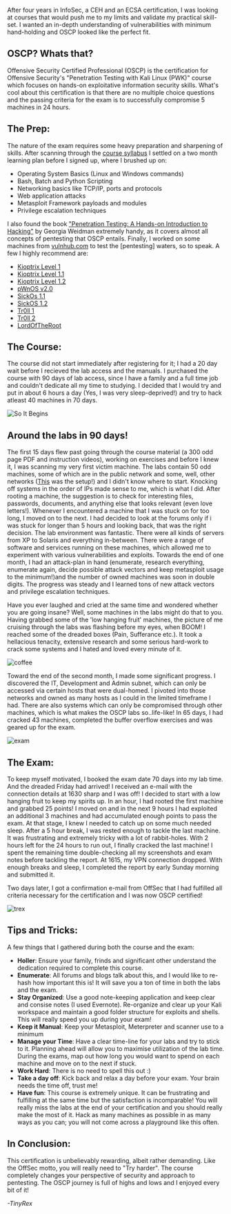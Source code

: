 ---
---

After four years in InfoSec, a CEH and an ECSA certification, I was looking at courses that would push me to my limits and validate my practical skill-set. I wanted an in-depth understanding of vulnerabilities with minimum hand-holding and OSCP looked like the perfect fit.

## OSCP? Whats that?

Offensive Security Certified Professional (OSCP) is the certification for Offensive Security's "Penetration Testing with Kali Linux (PWK)" course which focuses on hands-on exploitative information security skills. What's cool about this certification is that there are no multiple choice questions and the passing criteria for the exam is to successfully compromise 5 machines in 24 hours.

## The Prep:

The nature of the exam requires some heavy preparation and sharpening of skills. After scanning through the [course syllabus](https://www.offensive-security.com/documentation/penetration-testing-with-kali.pdf) I settled on a two month learning plan before I signed up, where I brushed up on:

  * Operating System Basics (Linux and Windows commands)
  * Bash, Batch and Python Scripting
  * Networking basics like TCP/IP, ports and protocols
  * Web application attacks
  * Metasploit Framework payloads and modules
  * Privilege escalation techniques

I also found the book ["Penetration Testing: A Hands-on Introduction to Hacking"](https://www.amazon.com/Penetration-Testing-Hands-Introduction-Hacking/dp/1593275641/) by Georgia Weidman extremely handy, as it covers almost all concepts of pentesting that OSCP entails. Finally, I worked on some machines from [vulnhub.com](https://www.vulnhub.com) to test the [pentesting] waters, so to speak. A few I highly recommend are:
  * [Kioptrix Level 1](https://www.vulnhub.com/entry/kioptrix-level-1-1,22/)
  * [Kioptrix Level 1.1](https://www.vulnhub.com/entry/kioptrix-level-11-2,23/)
  * [Kioptrix Level 1.2](https://www.vulnhub.com/entry/kioptrix-level-12-3,24/)
  * [pWnOS v2.0](https://www.vulnhub.com/entry/pwnos-20-pre-release,34/)
  * [SickOs 1.1](https://www.vulnhub.com/entry/sickos-11,132/)
  * [SickOS 1.2](https://www.vulnhub.com/entry/sickos-12,144/)
  * [Tr0ll 1](https://www.vulnhub.com/entry/tr0ll-1,100/)
  * [Tr0ll 2](https://www.vulnhub.com/entry/tr0ll-2,107/)
  * [LordOfTheRoot](https://www.vulnhub.com/entry/lord-of-the-root-101,129/)

## The Course:

The course did not start immediately after registering for it; I had a 20 day wait before I recieved the lab access and the manuals. I purchased the course with 90 days of lab access, since I have a family and a full time job and couldn't dedicate all my time to studying. I decided that I would try and put in about 6 hours a day (Yes, I was very sleep-deprived!) and try to hack atleast 40 machines in 70 days.


![So It Begins](images/soitbegins.jpg)

## Around the labs in 90 days!

The first 15 days flew past going through the course material (a 300 odd page PDF and instruction videos), working on exercises and before I knew it, I was scanning my very first victim machine. The labs contain 50 odd machines, some of which are in the public network and some, well, other networks ([This](https://www.offensive-security.com/images/pwk-lab-net-intro1.png) was the setup!) and I didn't know where to start. Knocking off systems in the order of IPs made sense to me, which is what I did. After rooting a machine, the suggestion is to check for interesting files, passwords, documents, and anything else that looks relevant (even love letters!). Whenever I encountered a machine that I was stuck on for too long, I moved on to the next. I had decided to look at the forums only if i was stuck for longer than 5 hours and looking back, that was the right decision. The lab environment was fantastic. There were all kinds of servers from XP to Solaris and everything in-between. There were a range of software and services running on these machines, which allowed me to experiment with various vulnerabilities and exploits. Towards the end of one month, I had an attack-plan in hand (enumerate, research everything, enumerate again, decide possible attack vectors and keep metasploit usage to the minimum!)and the number of owned machines was soon in double digits. The progress was steady and I learned tons of new attack vectors and privilege escalation techniques.

Have you ever laughed and cried at the same time and wondered whether you are going insane? Well, some machines in the labs might do that to you. Having grabbed some of the 'low hanging fruit' machines, the picture of me cruising through the labs was flashing before my eyes, when BOOM! I reached some of the dreaded boxes (Pain, Sufferance etc.). It took a hellacious tenacity, extensive research and some serious hard-work to crack some systems and I hated and loved every minute of it. 

![coffee](images/coffee.gif)

Toward the end of the second month, I made some significant progress. I discovered the IT, Development and Admin subnet, which can only be accessed via certain hosts that were dual-homed. I pivoted into those networks and owned as many hosts as I could in the limited timeframe I had. There are also systems which can only be compromised through other machines, which is what makes the OSCP labs so..life-like! In 65 days, I had cracked 43 machines, completed the buffer overflow exercises and was geared up for the exam.

![exam](images/exam.jpg)

## The Exam:

To keep myself motivated, I booked the exam date 70 days into my lab time. And the dreaded Friday had arrived! I received an e-mail with the connection details at 1630 sharp and I was off! I decided to start with a low hanging fruit to keep my spirits up. In an hour, I had rooted the first machine and grabbed 25 points! I moved on and in the next 9 hours I had exploited an additional 3 machines and had accumulated enough points to pass the exam. At that stage, I knew I needed to catch up on some much needed sleep. After a 5 hour break, I was rested enough to tackle the last machine. It was frustrating and extremely tricky with a lot of rabbit-holes. With 2 hours left for the 24 hours to run out, I finally cracked the last machine! I spent the remaining time double-checking all my screenshots and exam notes before tackling the report. At 1615, my VPN connection dropped. With enough breaks and sleep, I completed the report by early Sunday morning and submitted it.

Two days later, I got a confirmation e-mail from OffSec that I had fulfilled all criteria necessary for the certification and I was now OSCP certified!

![trex](images/trex.jpg)

## Tips and Tricks:

A few things that I gathered during both the course and the exam:

  * **Holler**: Ensure your family, frinds and significant other understand the dedication required to complete this course.
  * **Enumerate**: All forums and blogs talk about this, and I would like to re-hash how important this is! It will save you a ton of time in both the labs and the exam.
  * **Stay Organized**: Use a good note-keeping application and keep clear and consise notes (I used Evernote). Re-organize and clear up your Kali workspace and maintain a good folder structure for exploits and shells. This will really speed you up during your exam!
  * **Keep it Manual**: Keep your Metasploit, Meterpreter and scanner use to a minimum
  * **Manage your Time**: Have a clear time-line for your labs and try to stick to it. Planning ahead will allow you to maximise utilization of the lab time. During the exams, map out how long you would want to spend on each machine and move on to the next if stuck.
  * **Work Hard**: There is no need to spell this out :)
  * **Take a day off**: Kick back and relax a day before your exam. Your brain needs the time off, trust me!
  * **Have fun**: This course is extremely unique. It can be frustrating and fulfilling at the same time but the satisfaction is incomparable! You will really miss the labs at the end of your certification and you should really make the most of it. Hack as many machines as possible in as many ways as you can; you will not come across a playground like this often.

## In Conclusion:

This certification is unbelievably rewarding, albeit rather demanding. Like the OffSec motto, you will really need to "Try harder". The course completely changes your perspective of security and approach to pentesting. The OSCP journey is full of highs and lows and I enjoyed every bit of it!


*-TinyRex*
